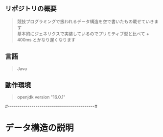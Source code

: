 ## リポジトリの概要
> 競技プログラミングで扱われるデータ構造を空で書いたもの載せていきます <br>
> 基本的にジェネリクスで実装しているのでプリミティブ型と比べて + 400ms とかなり遅くなります

## 言語
> Java

## 動作環境
> openjdk version "16.0.1"

#--------------------------------------------#

# データ構造の説明
